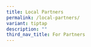 ```yaml
---
title: Local Partners
permalink: /local-partners/
variant: tiptap
description: ""
third_nav_title: For Partners
---
```

